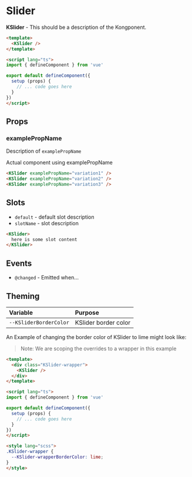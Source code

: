 # Slider

**KSlider** - This should be a description of the Kongponent.

<KSlider />

```html
<template>
  <KSlider />
</template>

<script lang="ts">
import { defineComponent } from 'vue'

export default defineComponent({
  setup (props) {
    // ... code goes here
  }
})
</script>
```

## Props

### examplePropName

Description of `examplePropName`

Actual component using examplePropName

<KSlider :examplePropName="true" />

```html
<KSlider examplePropName="variation1" />
<KSlider examplePropName="variation2" />
<KSlider examplePropName="variation3" />
```

## Slots

- `default` - default slot description
- `slotName` - slot description

```html
<KSlider>
  here is some slot content
</KSlider>
```

## Events

- `@changed` - Emitted when...

## Theming

| Variable | Purpose
|:-------- |:-------
| `--KSliderBorderColor`| KSlider border color

An Example of changing the border color of KSlider to lime might look
like:

> Note: We are scoping the overrides to a wrapper in this example

<template>
  <div class="KSlider-wrapper">
    <KSlider />
  </div>
</template>

```html
<template>
  <div class="KSlider-wrapper">
    <KSlider />
  </div>
</template>

<script lang="ts">
import { defineComponent } from 'vue'

export default defineComponent({
  setup (props) {
    // ... code goes here
  }
})
</script>

<style lang="scss">
.KSlider-wrapper {
  --KSlider-wrapperBorderColor: lime;
}
</style>
```

<style lang="scss">
.KSlider-wrapper {
  --KSlider-wrapperBorderColor: lime;
}
</style>
